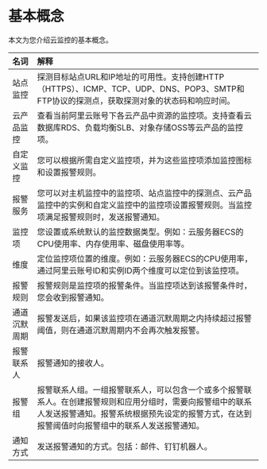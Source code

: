 # 基本概念

本文为您介绍云监控的基本概念。

|名词|解释|
|:-|:-|
|站点监控|探测目标站点URL和IP地址的可用性。支持创建HTTP（HTTPS）、ICMP、TCP、UDP、DNS、POP3、SMTP和FTP协议的探测点，获取探测对象的状态码和响应时间。|
|云产品监控|查看当前阿里云账号下各云产品中资源的监控项。支持查看云数据库RDS、负载均衡SLB、对象存储OSS等云产品的监控项。|
|自定义监控|您可以根据所需自定义监控项，并为这些监控项添加监控图标和设置报警规则。|
|报警服务|您可以对主机监控中的监控项、站点监控中的探测点、云产品监控中的实例和自定义监控中的监控项设置报警规则。当监控项满足报警规则时，发送报警通知。|
|监控项|您设置或系统默认的监控数据类型。例如：云服务器ECS的CPU使用率、内存使用率、磁盘使用率等。|
|维度|定位监控项位置的维度。例如：云服务器ECS的CPU使用率，通过阿里云账号ID和实例ID两个维度可以定位到该监控项。|
|报警规则|报警规则是监控项的报警条件。当监控项达到该报警条件时，您会收到报警通知。|
|通道沉默周期|报警发送后，如果该监控项在通道沉默周期之内持续超过报警阈值，则在通道沉默周期内不会再次触发报警。|
|报警联系人|报警通知的接收人。|
|报警组|报警联系人组。一组报警联系人，可以包含一个或多个报警联系人。在创建报警规则和应用分组时，需要向报警组中的联系人发送报警通知。报警系统根据预先设定的报警方式，在达到报警阈值时向报警组中的联系人发送报警通知。|
|通知方式|发送报警通知的方式。包括：邮件、钉钉机器人。|

